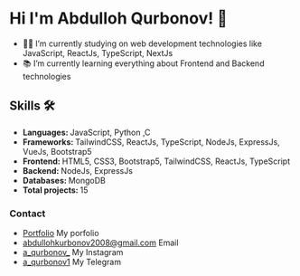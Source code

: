 <h1>Hi I'm Abdulloh Qurbonov! 👋</h1>
<ul>
     <li>👨‍💻 I’m currently studying on web development technologies like JavaScript, ReactJs, TypeScript, NextJs</li>
     <li>📚 I’m currently learning everything about Frontend and Backend technologies</li>
</ul>

<h2>Skills 🛠️</h2>

<ul>
     <li><b>Languages: </b>JavaScript, Python ,C</li>
     <li><b>Frameworks: </b>TailwindCSS, ReactJs, TypeScript, NodeJs, ExpressJs, VueJs, Bootstrap5</li>
     <li><b>Frontend: </b>HTML5, CSS3, Bootstrap5, TailwindCSS, ReactJs, TypeScript</li>
     <li><b>Backend: </b>NodeJs, ExpressJs</li>
     <li><b>Databases: </b>MongoDB</li>
     <li><b>Total projects: </b>15 </li>
</ul>

<h3>Contact</h3>
<ul>
     <li><a href="https://abullohfolio-2.vercel.app/">Portfolio</a> My porfolio</li>
     <li><a href="https://google.com">abdullohkurbonov2008@gmail.com</a> Email</li>
     <li><a href="https://www.instagram.com/a_qurbonov_/">a_qurbonov_</a> My Instagram</li>
     <li><a href="https://t.me/a_qurbobov1">a_qurbonov1</a> My Telegram</li>
</ul>
